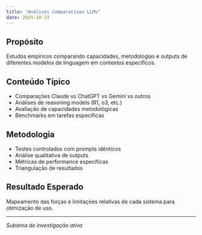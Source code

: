 ```yaml
---
title: "Análises Comparativas LLMs"
date: 2025-10-23
---
```


## Propósito
Estudos empíricos comparando capacidades, metodologias e outputs de diferentes modelos de linguagem em contextos específicos.

## Conteúdo Típico
- Comparações Claude vs ChatGPT vs Gemini vs outros
- Análises de reasoning models (R1, o3, etc.)
- Avaliação de capacidades metodológicas
- Benchmarks em tarefas específicas

## Metodologia
- Testes controlados com prompts idênticos
- Análise qualitativa de outputs
- Métricas de performance específicas
- Triangulação de resultados

## Resultado Esperado
Mapeamento das forças e limitações relativas de cada sistema para otimização de uso.

---
*Subárea de investigação ativa*